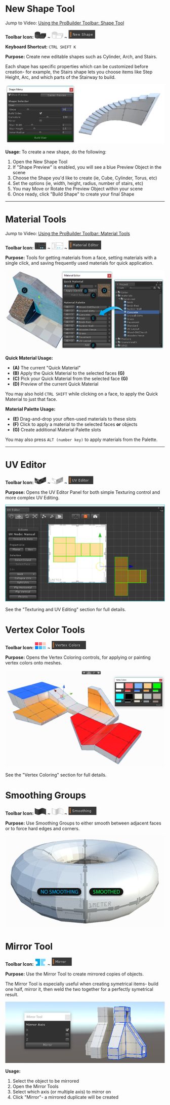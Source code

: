 <a id="shape-tool"></a>
# New Shape Tool

<div class="info-box warning">
Jump to Video: <a href="@todo link vid section">Using the ProBuilder Toolbar: Shape Tool</a>
</div> 

**Toolbar Icon:** ![Shape Tool Icon](Panel_Shapes.png "Create New Shape Icon") ~ ![Shape Tool Icon](Panel_Shapes_Light.png "Create New Shape Icon")
 ~ ![Shape Tool Text Button](ExampleImage_ShapeTool_TextButton.jpg "Create New Shape Text Button")

**Keyboard Shortcut:** `CTRL SHIFT K`

**Purpose:** Create new editable shapes such as Cylinder, Arch, and Stairs.

Each shape has specific properties which can be customized before creation- for example, the Stairs shape lets you choose items like Step Height, Arc, and which parts of the Stairway to build.

![Shape Tool Example](../images/Example_ShapeToolsWithCurvedStair.png)

**Usage:** To create a new shape, do the following:
 
1. Open the New Shape Tool
1. If "Shape Preview" is enabled, you will see a blue Preview Object in the scene
1. Choose the Shape you'd like to create (ie, Cube, Cylinder, Torus, etc)
1. Set the options (ie, width, height, radius, number of stairs, etc)
1. You may Move or Rotate the Preview Object within your scene
1. Once ready, click "Build Shape" to create your final Shape

---

# Material Tools

<div class="info-box warning">
Jump to Video: <a href="@todo link vid section">Using the ProBuilder Toolbar: Material Tools</a>
</div> 

**Toolbar Icon:** ![Material Tools Icon](Panel_Materials.png "Material Tools Icon") ~ ![Material Tools Icon](Panel_Materials_Light.png "Material Tools Icon")
 ~ ![Material Tools Text Button](ExampleImage_MaterialTools_TextButton.jpg "Material Tools Text Button")

**Purpose:** Tools for getting materials from a face, setting materials with a single click, and saving frequently used materials for quick application.

![Material Tools](../images/MaterialTools_WithExample.png "Material Tools")

**Quick Material Usage:**

* **(A)** The current "Quick Material"
* **(B)** Apply the Quick Material to the selected faces **(G)**
* **(C)** Pick your Quick Material from the selected face **(G)**
* **(D)** Preview of the current Quick Material

You may also hold `CTRL SHIFT` while clicking on a face, to apply the Quick Material to just that face.

**Material Palette Usage:**

* **(E)** Drag-and-drop your often-used materials to these slots
* **(F)** Click to apply a material to the selected faces **or** objects
* **(G)** Create additional Material Palette slots

You may also press `ALT (number key)` to apply materials from the Palette.

---

# UV Editor

**Toolbar Icon:** ![UV Editor Icon](Panel_UVeditor.png "UV Editor Icon") ~ ![UV Editor Icon](Panel_UVeditor_Light.png "UV Editor Icon")
 ~ ![UV Editor Text Button](Panel_UVEditor_TextButton.png "UV Editor Text Button")
 
**Purpose:** Opens the UV Editor Panel for both simple Texturing control and more complex UV Editing.

![UV Editor Example Image](ExampleImage_UVEditor.png "UV Editor Example Image")

See the "Texturing and UV Editing" section for full details. 

# Vertex Color Tools

**Toolbar Icon:** ![Vertex Color Tools Icon](Panel_VertColors.png "UV Editor Icon")
 ~ ![Vertex Color Tools Text Button](Panel_VertexColors_TextButton.png "UV Editor Text Button")
 
**Purpose:** Opens the Vertex Coloring controls, for applying or painting vertex colors onto meshes.

![Vertex Coloring](ExampleImage_VertexColoring.png "Vertex Coloring")

See the "Vertex Coloring" section for full details. 

# Smoothing Groups

**Toolbar Icon:** ![Smoothing Groups Icon](Panel_Smoothing.png "Smoothing Groups Icon") ~ ![Smoothing Groups Icon](Panel_Smoothing_Light.png "Smoothing Groups Icon")
 ~ ![Smoothign Groups Text Button](Panel_Smoothing_TextButton.png "Smoothing Groups Text Button")

**Purpose:** Use Smoothing Groups to either smooth between adjacent faces or to force hard edges and corners.

![Smoothing Groups Example](ExampleImage_SmoothingGroups_Torus.png "Smoothing Groups Example")

# Mirror Tool

**Toolbar Icon:** ![Mirror Tool Icon](Object_Mirror.png "Mirror Tool Icon")
 ~ ![Mirror Tool Text Button](Object_Mirror_TextButton.png "Mirror Tool Text Button")

**Purpose:** Use the Mirror Tool to create mirrored copies of objects.

The Mirror Tool is especially useful when creating symetrical items- build one half, mirror it, then weld the two together
for a perfectly symetrical result.

![Mirror Tool Example](ExampleImage_Mirror.png "Mirror Tool Example")

**Usage:**

1. Select the object to be mirrored
1. Open the Mirror Tools
1. Select which axis (or multiple axis) to mirror on
1. Click "Mirror"- a mirrored duplicate will be created


